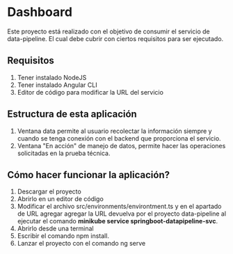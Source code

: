 # Dashboard

Este proyecto está realizado con el objetivo de consumir el servicio de data-pipeline. El cual debe cubrir con ciertos requisitos para ser ejecutado.

## Requisitos
1. Tener instalado NodeJS
2. Tener instalado Angular CLI
3. Editor de código para modificar la URL del servicio

## Estructura de esta aplicación
1. Ventana data permite al usuario recolectar la información siempre y cuando se tenga conexión con el backend que proporciona el servicio.
2. Ventana "En acción" de manejo de datos, permite hacer las operaciones solicitadas en la prueba técnica.

## Cómo hacer funcionar la aplicación?
1. Descargar el proyecto
2. Abrirlo en un editor de código
3. Modificar el archivo src/environments/environtment.ts y en el apartado de URL agregar agregar la URL devuelva por el proyecto data-pipeline al ejecutar el comando **minikube service springboot-datapipeline-svc**.
4. Abrirlo desde una terminal
5. Escribir el comando npm install.
6. Lanzar el proyecto con el comando ng serve
